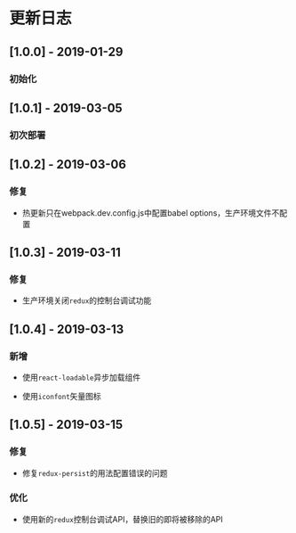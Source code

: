 # 更新日志

## [1.0.0] - 2019-01-29

### 初始化

## [1.0.1] - 2019-03-05

### 初次部署

## [1.0.2] - 2019-03-06

### 修复

* 热更新只在webpack.dev.config.js中配置babel options，生产环境文件不配置

## [1.0.3] - 2019-03-11

### 修复

* 生产环境关闭`redux`的控制台调试功能

## [1.0.4] - 2019-03-13

### 新增

* 使用`react-loadable`异步加载组件

* 使用`iconfont`矢量图标

## [1.0.5] - 2019-03-15

### 修复

* 修复`redux-persist`的用法配置错误的问题

### 优化

* 使用新的`redux`控制台调试API，替换旧的即将被移除的API